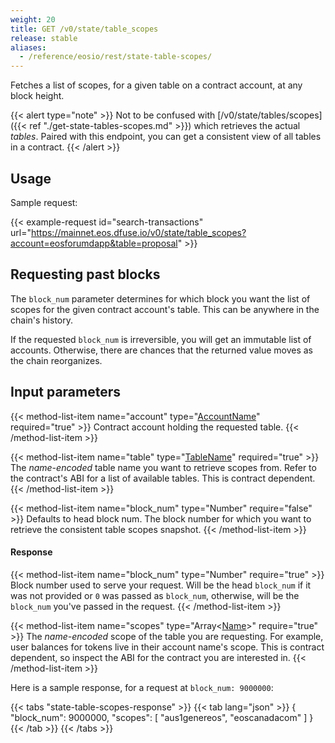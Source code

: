 ```yaml
---
weight: 20
title: GET /v0/state/table_scopes
release: stable
aliases:
  - /reference/eosio/rest/state-table-scopes/
---
```


Fetches a list of scopes, for a given table on a contract account, at any block height.

{{< alert type="note" >}}
Not to be confused with [/v0/state/tables/scopes]({{< ref "./get-state-tables-scopes.md" >}}) which retrieves the actual _tables_. Paired with this endpoint, you can get a consistent view of all tables in a contract.
{{< /alert >}}

## Usage

Sample request:

{{< example-request id="search-transactions" url="https://mainnet.eos.dfuse.io/v0/state/table_scopes?account=eosforumdapp&table=proposal" >}}

## Requesting past blocks

The `block_num` parameter determines for which block you want the list
of scopes for the given contract account's table. This can be anywhere
in the chain's history.

If the requested `block_num` is irreversible, you will get an
immutable list of accounts. Otherwise, there are chances that the
returned value moves as the chain reorganizes.

## Input parameters

{{< method-list-item name="account" type="[AccountName](/eosio/public-apis/reference/types/accountname)" required="true" >}}
  Contract account holding the requested table.
{{< /method-list-item >}}

{{< method-list-item name="table" type="[TableName](/eosio/public-apis/reference/types/tablename)" required="true" >}}
  The _name-encoded_ table name you want to retrieve scopes from.  Refer to the contract's ABI for a list of available tables.  This is contract dependent.
{{< /method-list-item >}}

{{< method-list-item name="block_num" type="Number" require="false" >}}
  Defaults to head block num. The block number for which you want to retrieve the consistent table scopes snapshot.
{{< /method-list-item >}}


#### Response

{{< method-list-item name="block_num" type="Number" require="true" >}}
  Block number used to serve your request. Will be the head `block_num` if it was not provided or `0` was passed as `block_num`, otherwise, will be the `block_num` you've passed in the request.
{{< /method-list-item >}}

{{< method-list-item name="scopes" type="Array&lt;[Name](/eosio/public-apis/reference/types/name)&gt;" require="true" >}}
  The _name-encoded_ scope of the table you are requesting.  For example, user balances for tokens live in their account name's scope. This is contract dependent, so inspect the ABI for the contract you are interested in.
{{< /method-list-item >}}

Here is a sample response, for a request at `block_num: 9000000`:

{{< tabs "state-table-scopes-response" >}}
{{< tab lang="json" >}}
{
  "block_num": 9000000,
  "scopes": [
    "aus1genereos",
    "eoscanadacom"
  ]
}
{{< /tab >}}
{{< /tabs >}}
